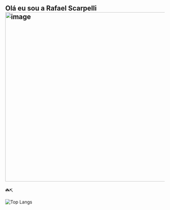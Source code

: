## Olá eu sou a Rafael Scarpelli <img width="534" height="534" alt="image" src="https://github.com/user-attachments/assets/938c16b1-eab6-4a69-a4f5-b941a878ebf9" />
☘️⛏️

![Top Langs](https://github-readme-stats.vercel.app/api/top-langs/?username=RafaelScarpelli&layout=compact&theme=transparent)
